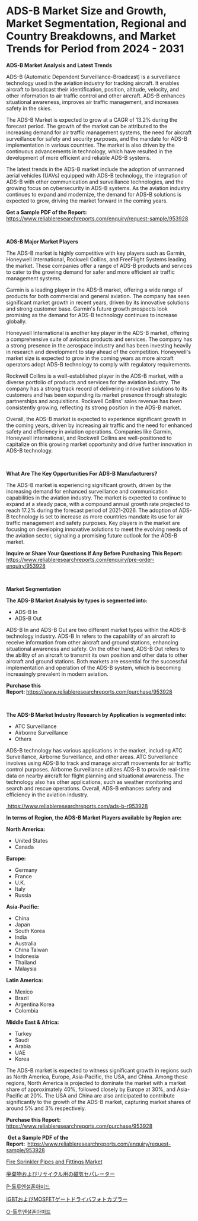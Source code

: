 <p><h1>ADS-B Market Size and Growth, Market Segmentation, Regional and Country Breakdowns, and Market Trends for Period from 2024 -  2031</h1></p><p><strong>ADS-B Market Analysis and Latest Trends</strong></p>
<p><p>ADS-B (Automatic Dependent Surveillance-Broadcast) is a surveillance technology used in the aviation industry for tracking aircraft. It enables aircraft to broadcast their identification, position, altitude, velocity, and other information to air traffic control and other aircraft. ADS-B enhances situational awareness, improves air traffic management, and increases safety in the skies.</p><p>The ADS-B Market is expected to grow at a CAGR of 13.2% during the forecast period. The growth of the market can be attributed to the increasing demand for air traffic management systems, the need for aircraft surveillance for safety and security purposes, and the mandate for ADS-B implementation in various countries. The market is also driven by the continuous advancements in technology, which have resulted in the development of more efficient and reliable ADS-B systems.</p><p>The latest trends in the ADS-B market include the adoption of unmanned aerial vehicles (UAVs) equipped with ADS-B technology, the integration of ADS-B with other communication and surveillance technologies, and the growing focus on cybersecurity in ADS-B systems. As the aviation industry continues to expand and modernize, the demand for ADS-B solutions is expected to grow, driving the market forward in the coming years.</p></p>
<p><strong>Get a Sample PDF of the Report:&nbsp;</strong> <a href="https://www.reliableresearchreports.com/enquiry/request-sample/953928">https://www.reliableresearchreports.com/enquiry/request-sample/953928</a></p>
<p>&nbsp;</p>
<p><strong>ADS-B Major Market Players</strong></p>
<p><p>The ADS-B market is highly competitive with key players such as Garmin, Honeywell International, Rockwell Collins, and FreeFlight Systems leading the market. These companies offer a range of ADS-B products and services to cater to the growing demand for safer and more efficient air traffic management systems.</p><p>Garmin is a leading player in the ADS-B market, offering a wide range of products for both commercial and general aviation. The company has seen significant market growth in recent years, driven by its innovative solutions and strong customer base. Garmin's future growth prospects look promising as the demand for ADS-B technology continues to increase globally.</p><p>Honeywell International is another key player in the ADS-B market, offering a comprehensive suite of avionics products and services. The company has a strong presence in the aerospace industry and has been investing heavily in research and development to stay ahead of the competition. Honeywell's market size is expected to grow in the coming years as more aircraft operators adopt ADS-B technology to comply with regulatory requirements.</p><p>Rockwell Collins is a well-established player in the ADS-B market, with a diverse portfolio of products and services for the aviation industry. The company has a strong track record of delivering innovative solutions to its customers and has been expanding its market presence through strategic partnerships and acquisitions. Rockwell Collins' sales revenue has been consistently growing, reflecting its strong position in the ADS-B market.</p><p>Overall, the ADS-B market is expected to experience significant growth in the coming years, driven by increasing air traffic and the need for enhanced safety and efficiency in aviation operations. Companies like Garmin, Honeywell International, and Rockwell Collins are well-positioned to capitalize on this growing market opportunity and drive further innovation in ADS-B technology.</p></p>
<p>&nbsp;</p>
<p><strong>What Are The Key Opportunities For ADS-B Manufacturers?</strong></p>
<p><p>The ADS-B market is experiencing significant growth, driven by the increasing demand for enhanced surveillance and communication capabilities in the aviation industry. The market is expected to continue to expand at a steady pace, with a compound annual growth rate projected to reach 17.2% during the forecast period of 2021-2026. The adoption of ADS-B technology is set to increase as more countries mandate its use for air traffic management and safety purposes. Key players in the market are focusing on developing innovative solutions to meet the evolving needs of the aviation sector, signaling a promising future outlook for the ADS-B market.</p></p>
<p><strong>Inquire or Share Your Questions If Any Before Purchasing This Report:</strong> <a href="https://www.reliableresearchreports.com/enquiry/pre-order-enquiry/953928">https://www.reliableresearchreports.com/enquiry/pre-order-enquiry/953928</a></p>
<p>&nbsp;</p>
<p><strong>Market Segmentation</strong></p>
<p><strong>The ADS-B Market Analysis by types is segmented into:</strong></p>
<p><ul><li>ADS-B In</li><li>ADS-B Out</li></ul></p>
<p><p>ADS-B In and ADS-B Out are two different market types within the ADS-B technology industry. ADS-B In refers to the capability of an aircraft to receive information from other aircraft and ground stations, enhancing situational awareness and safety. On the other hand, ADS-B Out refers to the ability of an aircraft to transmit its own position and other data to other aircraft and ground stations. Both markets are essential for the successful implementation and operation of the ADS-B system, which is becoming increasingly prevalent in modern aviation.</p></p>
<p><strong>Purchase this Report:&nbsp;</strong><a href="https://www.reliableresearchreports.com/purchase/953928">https://www.reliableresearchreports.com/purchase/953928</a></p>
<p>&nbsp;</p>
<p><strong>The ADS-B Market Industry Research by Application is segmented into:</strong></p>
<p><ul><li>ATC Surveillance</li><li>Airborne Surveillance</li><li>Others</li></ul></p>
<p><p>ADS-B technology has various applications in the market, including ATC Surveillance, Airborne Surveillance, and other areas. ATC Surveillance involves using ADS-B to track and manage aircraft movements for air traffic control purposes. Airborne Surveillance utilizes ADS-B to provide real-time data on nearby aircraft for flight planning and situational awareness. The technology also has other applications, such as weather monitoring and search and rescue operations. Overall, ADS-B enhances safety and efficiency in the aviation industry.</p></p>
<p><a href="https://www.reliableresearchreports.com/ads-b-r953928">&nbsp;https://www.reliableresearchreports.com/ads-b-r953928</a></p>
<p><strong>In terms of Region, the ADS-B Market Players available by Region are:</strong></p>
<p>
    <p> <strong> North America: </strong>
        <ul>
            <li>United States</li>
            <li>Canada</li>
        </ul>
        </p> 
    <p> <strong> Europe: </strong>
        <ul>
            <li>Germany</li>
            <li>France</li>
            <li>U.K.</li>
            <li>Italy</li>
            <li>Russia</li>
        </ul>
        </p> 
    <p> <strong> Asia-Pacific: </strong>
        <ul>
            <li>China</li>
            <li>Japan</li>
            <li>South Korea</li>
            <li>India</li>
            <li>Australia</li>
            <li>China Taiwan</li>
            <li>Indonesia</li>
            <li>Thailand</li>
            <li>Malaysia</li>
        </ul>
        </p> 
    <p> <strong> Latin America: </strong>
        <ul>
            <li>Mexico</li>
            <li>Brazil</li>
            <li>Argentina Korea</li>
            <li>Colombia</li>
        </ul>
        </p> 
    <p> <strong> Middle East & Africa: </strong>
        <ul>
            <li>Turkey</li>
            <li>Saudi</li>
            <li>Arabia</li>
            <li>UAE</li>
            <li>Korea</li>
        </ul>
    </p>
    </p>
<p><p>The ADS-B market is expected to witness significant growth in regions such as North America, Europe, Asia-Pacific, the USA, and China. Among these regions, North America is projected to dominate the market with a market share of approximately 40%, followed closely by Europe at 30%, and Asia-Pacific at 20%. The USA and China are also anticipated to contribute significantly to the growth of the ADS-B market, capturing market shares of around 5% and 3% respectively.</p></p>
<p><strong>Purchase this Report: </strong><a href="https://www.reliableresearchreports.com/purchase/953928">https://www.reliableresearchreports.com/purchase/953928</a></p>
<p>&nbsp;<strong>Get a Sample PDF of the Report:&nbsp;&nbsp;</strong><a href="https://www.reliableresearchreports.com/enquiry/request-sample/953928">https://www.reliableresearchreports.com/enquiry/request-sample/953928</a></p>
<p><strong></strong></p>
<p><p><a href="https://github.com/singletonthaxterkelliehr2df/Market-Research-Report-List-3/blob/main/fire-sprinkler-pipes-and-fittings-market.md">Fire Sprinkler Pipes and Fittings Market</a></p><p><a href="https://github.com/EstaSprer20231/Market-Research-Report-List-2/blob/main/1500750147799.md">廃棄物およびリサイクル用の磁気セパレーター</a></p><p><a href="https://github.com/bvubpqd5241630/Market-Research-Report-List-2/blob/main/6368221157011.md">P-톨루엔설폰아미드</a></p><p><a href="https://github.com/klon646/Market-Research-Report-List-1/blob/main/6605350147800.md">IGBTおよびMOSFETゲートドライバフォトカプラー</a></p><p><a href="https://github.com/khytkeqagplkzqvh/Market-Research-Report-List-2/blob/main/2089977157012.md">O-톨루엔설폰아미드</a></p></p>